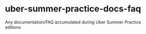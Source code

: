 # uber-summer-practice-docs-faq
Any documentation/FAQ accumulated during Uber Summer Practice editions
